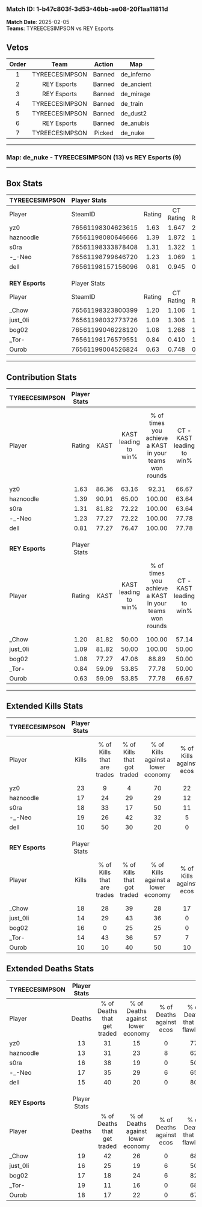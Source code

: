 ### Match ID: 1-b47c803f-3d53-46bb-ae08-20f1aa11811d  
**Match Date**: 2025-02-05  
**Teams**: TYREECESIMPSON vs REY Esports  

## Vetos  

| Order | Team | Action | Map |
| :---: | :--: | :----: | --- |
| 1 | TYREECESIMPSON | Banned | de_inferno |
| 2 | REY Esports | Banned | de_ancient |
| 3 | REY Esports | Banned | de_mirage |
| 4 | TYREECESIMPSON | Banned | de_train |
| 5 | TYREECESIMPSON | Banned | de_dust2 |
| 6 | REY Esports | Banned | de_anubis |
| 7 | TYREECESIMPSON | Picked | de_nuke |

---  

### **Map**: de_nuke - TYREECESIMPSON (13) vs REY Esports (9)  
---  

## Box Stats  

| **TYREECESIMPSON** | Player Stats      |        |           |          |       |       |       |         |        |      |     |
| :- | :- | :-: | :-: | :-: | :-: | :-: | :-: | :-: | :-: | :-: | :-: |
| Player             | SteamID           | Rating | CT Rating | T Rating | KAST  |  ADR  | Kills | Assists | Deaths | K/D  | HS% |
| yz0                | 76561198304623615 |  1.63  |   1.647   |  2.021   | 86.36 | 102.5 |  23   |    5    |   13   | 1.77 | 56  |
| haznoodle          | 76561198080646666 |  1.39  |   1.872   |  1.022   | 90.91 | 91.6  |  17   |    4    |   13   | 1.31 | 47  |
| s0ra               | 76561198333878408 |  1.31  |   1.322   |  1.632   | 81.82 | 97.3  |  18   |    4    |   16   | 1.13 | 61  |
| -_-Neo             | 76561198799646720 |  1.23  |   1.069   |  1.825   | 77.27 | 73.8  |  19   |    8    |   17   | 1.12 | 73  |
| dell               | 76561198157156096 |  0.81  |   0.945   |  0.910   | 77.27 | 42.0  |  10   |    4    |   15   | 0.67 | 30  |
|                    |                   |        |           |          |       |       |       |         |        |      |     |
|                    |                   |        |           |          |       |       |       |         |        |      |     |
|                    |                   |        |           |          |       |       |       |         |        |      |     |
| **REY Esports**    | Player Stats      |        |           |          |       |       |       |         |        |      |     |
| Player             | SteamID           | Rating | CT Rating | T Rating | KAST  |  ADR  | Kills | Assists | Deaths | K/D  | HS% |
| _Chow              | 76561198323800399 |  1.20  |   1.106   |  1.633   | 81.82 | 83.5  |  18   |    6    |   19   | 0.95 | 83  |
| just_0li           | 76561198032773726 |  1.09  |   1.306   |  1.241   | 81.82 | 80.4  |  14   |    3    |   16   | 0.88 | 42  |
| bog02              | 76561199046228120 |  1.08  |   1.268   |  1.057   | 77.27 | 68.7  |  16   |    4    |   17   | 0.94 | 62  |
| _Tor-              | 76561198176579551 |  0.84  |   0.410   |  1.283   | 59.09 | 72.3  |  14   |    5    |   19   | 0.74 | 50  |
| Ourob              | 76561199004526824 |  0.63  |   0.748   |  0.668   | 59.09 | 51.2  |  10   |    4    |   18   | 0.56 | 50  |
---  

## Contribution Stats  

| **TYREECESIMPSON** | Player Stats |       |                      |                                                        |                           |                                                             |                          |                                                            |
| :- | :-: | :-: | :-: | :-: | :-: | :-: | :-: | :-: |
| Player             |    Rating    | KAST  | KAST leading to win% | % of times you achieve a KAST in your teams won rounds | CT - KAST leading to win% | CT - % of times you achieve a KAST in your teams won rounds | T - KAST leading to win% | T - % of times you achieve a KAST in your teams won rounds |
| yz0                |     1.63     | 86.36 |        63.16         |                         92.31                          |           66.67           |                            85.71                            |          60.00           |                           100.00                           |
| haznoodle          |     1.39     | 90.91 |        65.00         |                         100.00                         |           63.64           |                           100.00                            |          66.67           |                           100.00                           |
| s0ra               |     1.31     | 81.82 |        72.22         |                         100.00                         |           63.64           |                           100.00                            |          85.71           |                           100.00                           |
| -_-Neo             |     1.23     | 77.27 |        72.22         |                         100.00                         |           77.78           |                           100.00                            |          66.67           |                           100.00                           |
| dell               |     0.81     | 77.27 |        76.47         |                         100.00                         |           77.78           |                           100.00                            |          75.00           |                           100.00                           |
|                    |              |       |                      |                                                        |                           |                                                             |                          |                                                            |
|                    |              |       |                      |                                                        |                           |                                                             |                          |                                                            |
|                    |              |       |                      |                                                        |                           |                                                             |                          |                                                            |
| **REY Esports**    | Player Stats |       |                      |                                                        |                           |                                                             |                          |                                                            |
| Player             |    Rating    | KAST  | KAST leading to win% | % of times you achieve a KAST in your teams won rounds | CT - KAST leading to win% | CT - % of times you achieve a KAST in your teams won rounds | T - KAST leading to win% | T - % of times you achieve a KAST in your teams won rounds |
| _Chow              |     1.20     | 81.82 |        50.00         |                         100.00                         |           57.14           |                           100.00                            |          45.45           |                           100.00                           |
| just_0li           |     1.09     | 81.82 |        50.00         |                         100.00                         |           50.00           |                           100.00                            |          50.00           |                           100.00                           |
| bog02              |     1.08     | 77.27 |        47.06         |                         88.89                          |           50.00           |                           100.00                            |          44.44           |                           80.00                            |
| _Tor-              |     0.84     | 59.09 |        53.85         |                         77.78                          |           50.00           |                            50.00                            |          55.56           |                           100.00                           |
| Ourob              |     0.63     | 59.09 |        53.85         |                         77.78                          |           66.67           |                           100.00                            |          42.86           |                           60.00                            |
---  

## Extended Kills Stats  

| **TYREECESIMPSON** | Player Stats |                            |                            |                                    |                         |                              |                                 |                                       |                    |           |
| :- | :-: | :-: | :-: | :-: | :-: | :-: | :-: | :-: | :-: | :-: |
| Player             |    Kills     | % of Kills that are trades | % of Kills that got traded | % of Kills against a lower economy | % of Kills against ecos | % of Kills that are flawless | % of Kills that are close duels | % of Kills that are assisted by flash | Pistol Round Kills | AWP Kills |
| yz0                |      23      |             9              |             4              |                 70                 |           22            |              87              |                0                |                   4                   |         0          |     0     |
| haznoodle          |      17      |             24             |             29             |                 29                 |           12            |              53              |               12                |                   6                   |         1          |     1     |
| s0ra               |      18      |             33             |             17             |                 50                 |           11            |              72              |                6                |                   0                   |         0          |     5     |
| -_-Neo             |      19      |             26             |             42             |                 32                 |            5            |              68              |                0                |                   5                   |         0          |     0     |
| dell               |      10      |             50             |             30             |                 20                 |            0            |              50              |               10                |                   0                   |         4          |     0     |
|                    |              |                            |                            |                                    |                         |                              |                                 |                                       |                    |           |
|                    |              |                            |                            |                                    |                         |                              |                                 |                                       |                    |           |
|                    |              |                            |                            |                                    |                         |                              |                                 |                                       |                    |           |
| **REY Esports**    | Player Stats |                            |                            |                                    |                         |                              |                                 |                                       |                    |           |
| Player             |    Kills     | % of Kills that are trades | % of Kills that got traded | % of Kills against a lower economy | % of Kills against ecos | % of Kills that are flawless | % of Kills that are close duels | % of Kills that are assisted by flash | Pistol Round Kills | AWP Kills |
| _Chow              |      18      |             28             |             39             |                 28                 |           17            |              72              |               17                |                   0                   |         0          |     2     |
| just_0li           |      14      |             29             |             43             |                 36                 |            0            |              64              |                0                |                   0                   |         0          |     0     |
| bog02              |      16      |             0              |             25             |                 25                 |            0            |              88              |                0                |                   0                   |         4          |     4     |
| _Tor-              |      14      |             43             |             36             |                 57                 |            7            |              50              |                7                |                   7                   |         0          |     1     |
| Ourob              |      10      |             10             |             40             |                 50                 |           10            |              50              |                0                |                  10                   |         0          |     1     |
## Extended Deaths Stats  

| **TYREECESIMPSON** | Player Stats |                             |                                   |                          |                               |                            |                           |               |
| :- | :-: | :-: | :-: | :-: | :-: | :-: | :-: | :-: |
| Player             |    Deaths    | % of Deaths that get traded | % of Deaths against lower economy | % of Deaths against ecos | % of Deaths that are flawless | % of Deaths that are close | % of Deaths while blinded | Deaths to AWP |
| yz0                |      13      |             31              |                15                 |            0             |              77               |             0              |            15             |       1       |
| haznoodle          |      13      |             31              |                23                 |            8             |              62               |             0              |             0             |       0       |
| s0ra               |      16      |             38              |                19                 |            0             |              50               |             13             |             0             |       2       |
| -_-Neo             |      17      |             35              |                29                 |            6             |              65               |             6              |             0             |       0       |
| dell               |      15      |             40              |                20                 |            0             |              80               |             7              |             0             |       1       |
|                    |              |                             |                                   |                          |                               |                            |                           |               |
|                    |              |                             |                                   |                          |                               |                            |                           |               |
|                    |              |                             |                                   |                          |                               |                            |                           |               |
| **REY Esports**    | Player Stats |                             |                                   |                          |                               |                            |                           |               |
| Player             |    Deaths    | % of Deaths that get traded | % of Deaths against lower economy | % of Deaths against ecos | % of Deaths that are flawless | % of Deaths that are close | % of Deaths while blinded | Deaths to AWP |
| _Chow              |      19      |             42              |                26                 |            0             |              68               |             5              |             0             |       1       |
| just_0li           |      16      |             25              |                19                 |            6             |              50               |             6              |             0             |       1       |
| bog02              |      17      |             18              |                24                 |            6             |              82               |             0              |             6             |       1       |
| _Tor-              |      19      |             11              |                16                 |            0             |              68               |             5              |             0             |       1       |
| Ourob              |      18      |             17              |                22                 |            0             |              67               |             6              |            11             |       1       |
